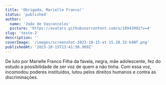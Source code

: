 ```yaml
---
title: 'Obrigada, Marielle Franco!'
status: 'published'
author:
  name: 'João de Vasconcelos'
  picture: 'https://avatars.githubusercontent.com/u/10943992?v=4'
slug: 'teste-2'
description: ''
coverImage: '/images/screenshot-2023-10-15-at-15.28.32-k4NT.png'
publishedAt: '2023-10-15T13:41:50.909Z'
---
```


De luto por Marielle Franco Filha da favela, negra, mãe adolescente, fez do estudo a possibilidade de ser voz de quem a não tinha. Com essa voz, incomodou poderes instituídos, lutou pelos direitos humanos e contra as discriminações.

